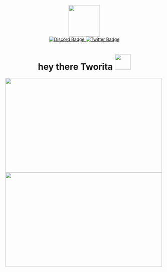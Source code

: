 <div id="header" align="center" >
    <img src="https://media.giphy.com/media/M9gbBd9nbDrOTu1Mqx/giphy.gif" width="100"/>
 </div>

<div id="badges" align="center">
  <a href="https://discordapp.com/users/923248681354924092">
    <img src="https://img.shields.io/badge/DISCORD-navy?style=for-the-badge&logo=Discord&logoColor=white" alt="Discord Badge"/>
  </a>
  <a href="https://twitter.com/Tworita99">
   <img src="https://img.shields.io/badge/TWITTER-blue?style=for-the-badge&logo=twitter&logoColor=white" alt="Twitter Badge"/>
  </a>
 </div>
 <div id="badges" align="center">
  <img src="https://komarev.com/ghpvc/?username=Tworita99&style=flat-square&color=blue" alt=""/>
</div>
<h1 align="center">
  hey there Tworita
  <img src="https://media.giphy.com/media/hvRJCLFzcasrR4ia7z/giphy.gif" width="50"/>
</h1>

<div align=" left">
  <img src="https://media.giphy.com/media/dWesBcTLavkZuG35MI/giphy.gif" width="500" height="300"/>
  <img src="https://raw.githubusercontent.com/Tworita99/Tworita99/main/Untitled%20design.gif?token=GHSAT0AAAAAABVXCD5XNSD7V2H2R3B5ERGWYV5JHMQ" width="500" height="300"/>
</div>

<img src="https://i.postimg.cc/NFcy3t7v/ligne-gif-discord-line.gif)](https://postimg.cc/tZBC6LMB" width="1000" height="5" />
